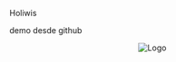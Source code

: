 
Holiwis

demo desde github


<p align="center"><img src="https://github.com/nurbrl/demoIni/js.png" alt="Logo"></p>
